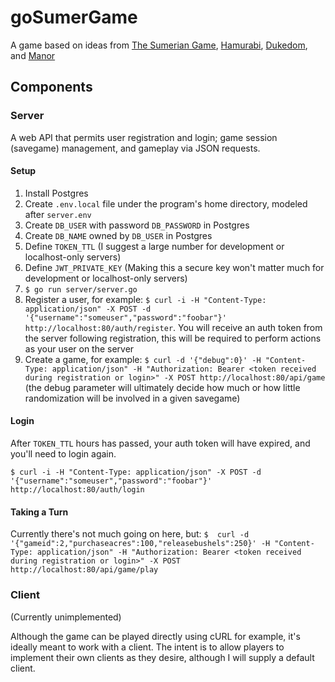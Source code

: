 # goSumerGame
A game based on ideas from [The Sumerian Game](https://en.wikipedia.org/wiki/The_Sumerian_Game), [Hamurabi](https://en.wikipedia.org/wiki/Hamurabi_(video_game)), [Dukedom](https://en.wikipedia.org/wiki/Dukedom_(video_game)), and [Manor](https://web.archive.org/web/20141204104645/http://mmreference.com/product/manor/)

## Components
### Server
A web API that permits user registration and login; game session (savegame)  management, and gameplay via JSON requests.

#### Setup
1. Install Postgres
2. Create `.env.local` file under the program's home directory, modeled after `server.env`
3. Create `DB_USER` with password `DB_PASSWORD`  in Postgres
4. Create `DB_NAME` owned by `DB_USER` in Postgres
5. Define `TOKEN_TTL` (I suggest a large number for development or localhost-only servers)
6. Define `JWT_PRIVATE_KEY` (Making this a secure key won't matter much for development or localhost-only servers)
7. `$ go run server/server.go`
8. Register a user, for example: `$ curl -i -H "Content-Type: application/json" -X POST -d '{"username":"someuser","password":"foobar"}' http://localhost:80/auth/register`. You will receive an auth token from the server following registration, this will be required to perform actions as your user on the server
9. Create a game, for example: `$ curl -d '{"debug":0}' -H "Content-Type: application/json" -H "Authorization: Bearer <token received during registration or login>" -X POST http://localhost:80/api/game` (the debug parameter will ultimately decide how much or how little randomization will be involved in a given savegame)

#### Login
After `TOKEN_TTL` hours has passed, your auth token will have expired, and you'll need to login again.

`$ curl -i -H "Content-Type: application/json" -X POST -d '{"username":"someuser","password":"foobar"}' http://localhost:80/auth/login`

#### Taking a Turn
Currently there's not much going on here, but:
`$  curl -d '{"gameid":2,"purchaseacres":100,"releasebushels":250}' -H "Content-Type: application/json" -H "Authorization: Bearer <token received during registration or login>" -X POST http://localhost:80/api/game/play`

### Client
(Currently unimplemented)

Although the game can be played directly using cURL for example, it's ideally meant to work with a client. The intent is to allow players to implement their own clients as they desire, although I will supply a default client.

